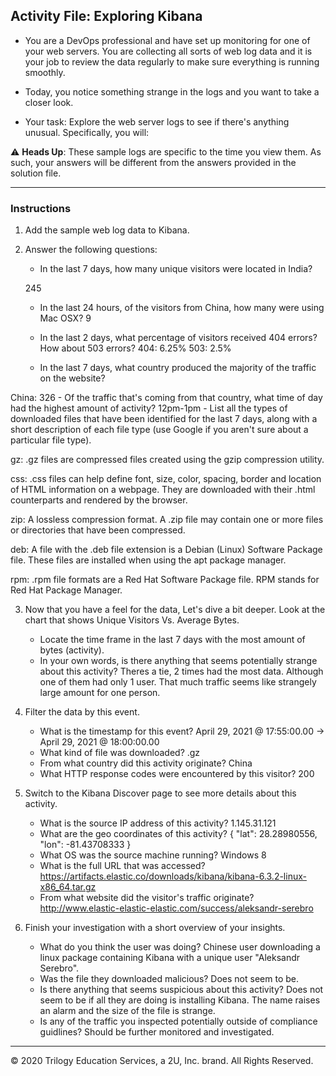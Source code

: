 ## Activity File: Exploring Kibana

* You are a DevOps professional and have set up monitoring for one of your web servers. You are collecting all sorts of web log data and it is your job to review the data regularly to make sure everything is running smoothly. 

* Today, you notice something strange in the logs and you want to take a closer look.

* Your task: Explore the web server logs to see if there's anything unusual. Specifically, you will:

:warning: **Heads Up**: These sample logs are specific to the time you view them. As such, your answers will be different from the answers provided in the solution file. 

---

### Instructions

1. Add the sample web log data to Kibana.

2. Answer the following questions:

    - In the last 7 days, how many unique visitors were located in India?

    245

    - In the last 24 hours, of the visitors from China, how many were using Mac OSX?
9

    - In the last 2 days, what percentage of visitors received 404 errors? How about 503 errors?
404: 6.25% 503: 2.5%

    - In the last 7 days, what country produced the majority of the traffic on the website?

China: 326
    - Of the traffic that's coming from that country, what time of day had the highest amount of activity?
    12pm-1pm
    - List all the types of downloaded files that have been identified for the last 7 days, along with a short description of each file type (use Google if you aren't sure about a particular file type).

gz: .gz files are compressed files created using the gzip compression utility.


css: .css files can help define font, size, color, spacing, border and location of HTML information on a webpage. They are downloaded with their .html counterparts and rendered by the browser.


zip: A lossless compression format. A .zip file may contain one or more files or directories that have been compressed.


deb: A file with the .deb file extension is a Debian (Linux) Software Package file. These files are installed when using the apt package manager.


rpm: .rpm file formats are a Red Hat Software Package file. RPM stands for Red Hat Package Manager.


3. Now that you have a feel for the data, Let's dive a bit deeper. Look at the chart that shows Unique Visitors Vs. Average Bytes.
     - Locate the time frame in the last 7 days with the most amount of bytes (activity). 
     - In your own words, is there anything that seems potentially strange about this activity?
Theres a tie, 2 times had the most data. Although one of them had only 1 user. That much traffic seems like strangely large amount for one person.

4. Filter the data by this event.
     - What is the timestamp for this event? April 29, 2021 @ 17:55:00.00 -> April 29, 2021 @ 18:00:00.00   
     - What kind of file was downloaded? .gz
     - From what country did this activity originate? China
     - What HTTP response codes were encountered by this visitor? 200

5. Switch to the Kibana Discover page to see more details about this activity.
     - What is the source IP address of this activity? 1.145.31.121
     - What are the geo coordinates of this activity? { "lat": 28.28980556, "lon": -81.43708333 }
     - What OS was the source machine running? Windows 8
     - What is the full URL that was accessed?  https://artifacts.elastic.co/downloads/kibana/kibana-6.3.2-linux-x86_64.tar.gz
     - From what website did the visitor's traffic originate? http://www.elastic-elastic-elastic.com/success/aleksandr-serebro

6. Finish your investigation with a short overview of your insights. 

     - What do you think the user was doing? Chinese user downloading a linux package containing Kibana with a unique user "Aleksandr Serebro".
     - Was the file they downloaded malicious? Does not seem to be.
     - Is there anything that seems suspicious about this activity? Does not seem to be if all they are doing is installing Kibana. The name raises an alarm and the size of the file is strange.
     - Is any of the traffic you inspected potentially outside of compliance guidlines? Should be further monitored and investigated.

---
© 2020 Trilogy Education Services, a 2U, Inc. brand. All Rights Reserved.  
